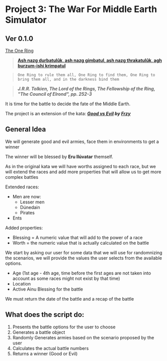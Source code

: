 # Project 3: The War For Middle Earth Simulator
## Ver 0.1.0

[The One Ring](https://upload.wikimedia.org/wikipedia/commons/transcoded/5/50/The_one_ring.ogg/The_one_ring.ogg.mp3)

> **[Ash nazg durbatulûk, ash nazg gimbatul, ash nazg thrakatulûk, agh burzum-ishi krimpatul](https://youtu.be/u8si0lokhj0?t=26)**


>`One Ring to rule them all, One Ring to find them, One Ring to bring them all, and in the darkness bind them`

> ***J.R.R. Tolkien, The Lord of the Rings, The Fellowship of the Ring, "The Council of Elrond", pp. 252-3***

It is time for the battle to decide the fate of the Middle Earth.

The project is an extension of the kata: ***[Good vs Evil](https://shorturl.at/EVtDo) by [Frzy](https://www.codewars.com/users/Frzy)***

## General Idea

We will generate good and evil armies, face them in environments to  get a winner

The winner will be blessed by **Eru Ilúvatar** themself.

As in the original kata we will have worths assigned to each race, but we will extend the races and add more properties that will allow us to get more complex battles

Extended races:
* Men are now:
    * Lesser men
    * Dúnedain
    * Pirates
* Ents

Added properties:
* Blessing =  A numeric value that will add to the power of a race
* Worth = the numeric value that is actually calculated on the battle

We start by asking our user for some data that we will use for randomnizing the scenarios, we will provide the values the user selects from the available options.

* Age (1st age - 4th age, time before the first ages are not taken into account as some races might not exist by that time)
* Location
* Active Ainu Blessing for the battle

We must return the date of the battle and a recap of the battle

## What does the script do:

1. Presents the battle options for the user to choose
1. Generates a battle object
1. Randomly Generates armies based on the scenario proposed by the user
1. Calculates the actual battle numbers
1. Returns a winner (Good or Evil)


